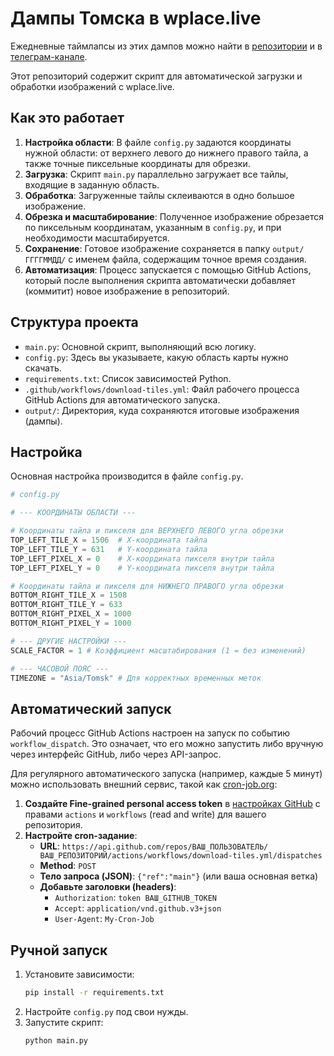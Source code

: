 # Дампы Томска в wplace.live

Ежедневные таймлапсы из этих дампов можно найти в [репозитории](https://github.com/niklinque/wplace-tomsk-timelapse/releases) и в [телеграм-канале](https://t.me/wplacetomsktimelapse).

Этот репозиторий содержит скрипт для автоматической загрузки и обработки изображений с wplace.live.

## Как это работает

1.  **Настройка области**: В файле `config.py` задаются координаты нужной области: от верхнего левого до нижнего правого тайла, а также точные пиксельные координаты для обрезки.
2.  **Загрузка**: Скрипт `main.py` параллельно загружает все тайлы, входящие в заданную область.
3.  **Обработка**: Загруженные тайлы склеиваются в одно большое изображение.
4.  **Обрезка и масштабирование**: Полученное изображение обрезается по пиксельным координатам, указанным в `config.py`, и при необходимости масштабируется.
5.  **Сохранение**: Готовое изображение сохраняется в папку `output/ГГГГММДД/` с именем файла, содержащим точное время создания.
6.  **Автоматизация**: Процесс запускается с помощью GitHub Actions, который после выполнения скрипта автоматически добавляет (коммитит) новое изображение в репозиторий.

## Структура проекта

-   `main.py`: Основной скрипт, выполняющий всю логику.
-   `config.py`: Здесь вы указываете, какую область карты нужно скачать.
-   `requirements.txt`: Список зависимостей Python.
-   `.github/workflows/download-tiles.yml`: Файл рабочего процесса GitHub Actions для автоматического запуска.
-   `output/`: Директория, куда сохраняются итоговые изображения (дампы).

## Настройка

Основная настройка производится в файле `config.py`.

```python
# config.py

# --- КООРДИНАТЫ ОБЛАСТИ ---

# Координаты тайла и пикселя для ВЕРХНЕГО ЛЕВОГО угла обрезки
TOP_LEFT_TILE_X = 1506  # X-координата тайла
TOP_LEFT_TILE_Y = 631   # Y-координата тайла
TOP_LEFT_PIXEL_X = 0    # X-координата пикселя внутри тайла
TOP_LEFT_PIXEL_Y = 0    # Y-координата пикселя внутри тайла

# Координаты тайла и пикселя для НИЖНЕГО ПРАВОГО угла обрезки
BOTTOM_RIGHT_TILE_X = 1508
BOTTOM_RIGHT_TILE_Y = 633
BOTTOM_RIGHT_PIXEL_X = 1000
BOTTOM_RIGHT_PIXEL_Y = 1000

# --- ДРУГИЕ НАСТРОЙКИ ---
SCALE_FACTOR = 1 # Коэффициент масштабирования (1 = без изменений)

# --- ЧАСОВОЙ ПОЯС ---
TIMEZONE = "Asia/Tomsk" # Для корректных временных меток
```

## Автоматический запуск

Рабочий процесс GitHub Actions настроен на запуск по событию `workflow_dispatch`. Это означает, что его можно запустить либо вручную через интерфейс GitHub, либо через API-запрос.

Для регулярного автоматического запуска (например, каждые 5 минут) можно использовать внешний сервис, такой как [cron-job.org](https://cron-job.org/en/):

1.  **Создайте Fine-grained personal access token** в [настройках GitHub](https://github.com/settings/personal-access-tokens) с правами `actions` и `workflows` (read and write) для вашего репозитория.
2.  **Настройте cron-задание**:
    -   **URL**: `https://api.github.com/repos/ВАШ_ПОЛЬЗОВАТЕЛЬ/ВАШ_РЕПОЗИТОРИЙ/actions/workflows/download-tiles.yml/dispatches`
    -   **Method**: `POST`
    -   **Тело запроса (JSON)**: `{"ref":"main"}` (или ваша основная ветка)
    -   **Добавьте заголовки (headers)**:
        -   `Authorization`: `token ВАШ_GITHUB_TOKEN`
        -   `Accept`: `application/vnd.github.v3+json`
        -   `User-Agent`: `My-Cron-Job`

## Ручной запуск

1.  Установите зависимости:
    ```bash
    pip install -r requirements.txt
    ```
2.  Настройте `config.py` под свои нужды.
3.  Запустите скрипт:
    ```bash
    python main.py
    ```
